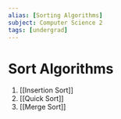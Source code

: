 ```yaml
---
alias: [Sorting Algorithms]
subject: Computer Science 2
tags: [undergrad]
---
```

# Sort Algorithms

1. [[Insertion Sort]]
2. [[Quick Sort]]
3. [[Merge Sort]]